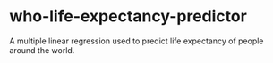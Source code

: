 # who-life-expectancy-predictor
A multiple linear regression used to predict life expectancy of people around the world.
